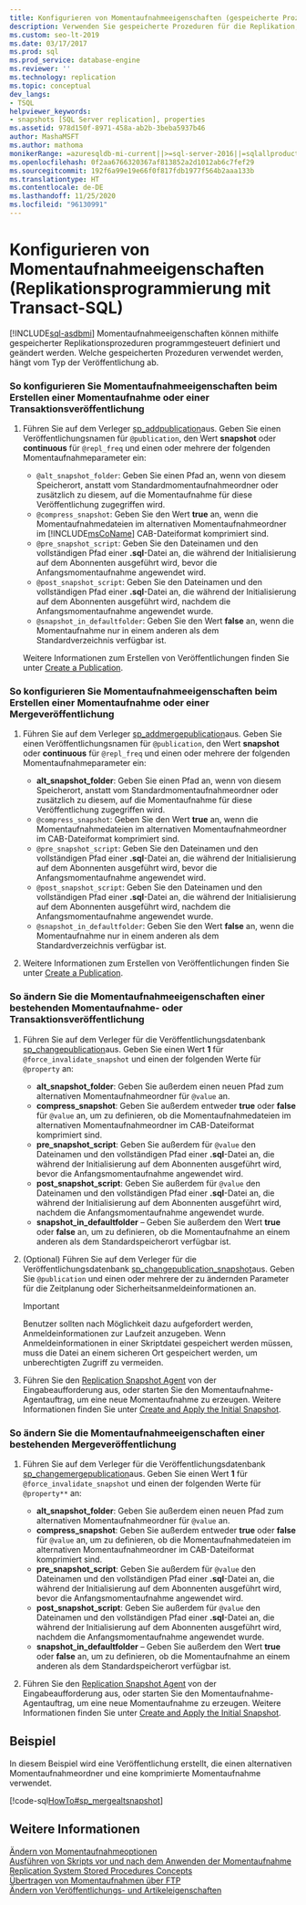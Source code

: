 ```yaml
---
title: Konfigurieren von Momentaufnahmeeigenschaften (gespeicherte Prozedur für die Replikation)
description: Verwenden Sie gespeicherte Prozeduren für die Replikation, um Momentaufnahmeeigenschaften für Momentaufnahme- oder Transaktionsveröffentlichungen zu konfigurieren.
ms.custom: seo-lt-2019
ms.date: 03/17/2017
ms.prod: sql
ms.prod_service: database-engine
ms.reviewer: ''
ms.technology: replication
ms.topic: conceptual
dev_langs:
- TSQL
helpviewer_keywords:
- snapshots [SQL Server replication], properties
ms.assetid: 978d150f-8971-458a-ab2b-3beba5937b46
author: MashaMSFT
ms.author: mathoma
monikerRange: =azuresqldb-mi-current||>=sql-server-2016||=sqlallproducts-allversions
ms.openlocfilehash: 0f2aa6766320367af813852a2d1012ab6c7fef29
ms.sourcegitcommit: 192f6a99e19e66f0f817fdb1977f564b2aaa133b
ms.translationtype: HT
ms.contentlocale: de-DE
ms.lasthandoff: 11/25/2020
ms.locfileid: "96130991"
---
```

# <a name="configure-snapshot-properties-replication-transact-sql-programming"></a>Konfigurieren von Momentaufnahmeeigenschaften (Replikationsprogrammierung mit Transact-SQL)
[!INCLUDE[sql-asdbmi](../../../includes/applies-to-version/sql-asdbmi.md)]
  Momentaufnahmeeigenschaften können mithilfe gespeicherter Replikationsprozeduren programmgesteuert definiert und geändert werden. Welche gespeicherten Prozeduren verwendet werden, hängt vom Typ der Veröffentlichung ab.  
  
### <a name="to-configure-snapshot-properties-when-creating-a-snapshot-or-transactional-publication"></a>So konfigurieren Sie Momentaufnahmeeigenschaften beim Erstellen einer Momentaufnahme oder einer Transaktionsveröffentlichung  
  
1.  Führen Sie auf dem Verleger [sp_addpublication](../../../relational-databases/system-stored-procedures/sp-addpublication-transact-sql.md)aus. Geben Sie einen Veröffentlichungsnamen für `@publication`, den Wert **snapshot** oder **continuous** für `@repl_freq` und einen oder mehrere der folgenden Momentaufnahmeparameter ein:  
  
    -   `@alt_snapshot_folder`: Geben Sie einen Pfad an, wenn von diesem Speicherort, anstatt vom Standardmomentaufnahmeordner oder zusätzlich zu diesem, auf die Momentaufnahme für diese Veröffentlichung zugegriffen wird.    
    -   `@compress_snapshot`: Geben Sie den Wert **true** an, wenn die Momentaufnahmedateien im alternativen Momentaufnahmeordner im [!INCLUDE[msCoName](../../../includes/msconame-md.md)] CAB-Dateiformat komprimiert sind.    
    -   `@pre_snapshot_script`: Geben Sie den Dateinamen und den vollständigen Pfad einer **.sql**-Datei an, die während der Initialisierung auf dem Abonnenten ausgeführt wird, bevor die Anfangsmomentaufnahme angewendet wird.    
    -   `@post_snapshot_script`: Geben Sie den Dateinamen und den vollständigen Pfad einer **.sql**-Datei an, die während der Initialisierung auf dem Abonnenten ausgeführt wird, nachdem die Anfangsmomentaufnahme angewendet wurde.    
    -   `@snapshot_in_defaultfolder`: Geben Sie den Wert **false** an, wenn die Momentaufnahme nur in einem anderen als dem Standardverzeichnis verfügbar ist.  
  
     Weitere Informationen zum Erstellen von Veröffentlichungen finden Sie unter [Create a Publication](../../../relational-databases/replication/publish/create-a-publication.md).  
  
### <a name="to-configure-snapshot-properties-when-creating-a-merge-publication"></a>So konfigurieren Sie Momentaufnahmeeigenschaften beim Erstellen einer Momentaufnahme oder einer Mergeveröffentlichung  
  
1.  Führen Sie auf dem Verleger [sp_addmergepublication](../../../relational-databases/system-stored-procedures/sp-addmergepublication-transact-sql.md)aus. Geben Sie einen Veröffentlichungsnamen für `@publication`, den Wert **snapshot** oder **continuous** für `@repl_freq` und einen oder mehrere der folgenden Momentaufnahmeparameter ein:  
  
    -   **alt_snapshot_folder**: Geben Sie einen Pfad an, wenn von diesem Speicherort, anstatt vom Standardmomentaufnahmeordner oder zusätzlich zu diesem, auf die Momentaufnahme für diese Veröffentlichung zugegriffen wird.    
    -   `@compress_snapshot`: Geben Sie den Wert **true** an, wenn die Momentaufnahmedateien im alternativen Momentaufnahmeordner im CAB-Dateiformat komprimiert sind.   
    -   `@pre_snapshot_script`: Geben Sie den Dateinamen und den vollständigen Pfad einer **.sql**-Datei an, die während der Initialisierung auf dem Abonnenten ausgeführt wird, bevor die Anfangsmomentaufnahme angewendet wird.    
    -   `@post_snapshot_script`: Geben Sie den Dateinamen und den vollständigen Pfad einer **.sql**-Datei an, die während der Initialisierung auf dem Abonnenten ausgeführt wird, nachdem die Anfangsmomentaufnahme angewendet wurde.    
    -   `@snapshot_in_defaultfolder`: Geben Sie den Wert **false** an, wenn die Momentaufnahme nur in einem anderen als dem Standardverzeichnis verfügbar ist.  
  
2.  Weitere Informationen zum Erstellen von Veröffentlichungen finden Sie unter [Create a Publication](../../../relational-databases/replication/publish/create-a-publication.md).  
  
### <a name="to-modify-snapshot-properties-of-an-existing-snapshot-or-transactional-publication"></a>So ändern Sie die Momentaufnahmeeigenschaften einer bestehenden Momentaufnahme- oder Transaktionsveröffentlichung  
  
1.  Führen Sie auf dem Verleger für die Veröffentlichungsdatenbank [sp_changepublication](../../../relational-databases/system-stored-procedures/sp-changepublication-transact-sql.md)aus. Geben Sie einen Wert **1** für `@force_invalidate_snapshot` und einen der folgenden Werte für `@property` an:  
  
    -   **alt_snapshot_folder**: Geben Sie außerdem einen neuen Pfad zum alternativen Momentaufnahmeordner für `@value` an.    
    -   **compress_snapshot**: Geben Sie außerdem entweder **true** oder **false** für `@value` an, um zu definieren, ob die Momentaufnahmedateien im alternativen Momentaufnahmeordner im CAB-Dateiformat komprimiert sind.    
    -   **pre_snapshot_script**: Geben Sie außerdem für `@value` den Dateinamen und den vollständigen Pfad einer **.sql**-Datei an, die während der Initialisierung auf dem Abonnenten ausgeführt wird, bevor die Anfangsmomentaufnahme angewendet wird.    
    -   **post_snapshot_script**: Geben Sie außerdem für `@value` den Dateinamen und den vollständigen Pfad einer **.sql**-Datei an, die während der Initialisierung auf dem Abonnenten ausgeführt wird, nachdem die Anfangsmomentaufnahme angewendet wurde.    
    -   **snapshot_in_defaultfolder** &ndash; Geben Sie außerdem den Wert **true** oder **false** an, um zu definieren, ob die Momentaufnahme an einem anderen als dem Standardspeicherort verfügbar ist.  
  
2.  (Optional) Führen Sie auf dem Verleger für die Veröffentlichungsdatenbank [sp_changepublication_snapshot](../../../relational-databases/system-stored-procedures/sp-changepublication-snapshot-transact-sql.md)aus. Geben Sie `@publication` und einen oder mehrere der zu ändernden Parameter für die Zeitplanung oder Sicherheitsanmeldeinformationen an.  
  
    > [!IMPORTANT]  
    >  Benutzer sollten nach Möglichkeit dazu aufgefordert werden, Anmeldeinformationen zur Laufzeit anzugeben. Wenn Anmeldeinformationen in einer Skriptdatei gespeichert werden müssen, muss die Datei an einem sicheren Ort gespeichert werden, um unberechtigten Zugriff zu vermeiden.  
  
3.  Führen Sie den [Replication Snapshot Agent](../../../relational-databases/replication/agents/replication-snapshot-agent.md) von der Eingabeaufforderung aus, oder starten Sie den Momentaufnahme-Agentauftrag, um eine neue Momentaufnahme zu erzeugen. Weitere Informationen finden Sie unter [Create and Apply the Initial Snapshot](../../../relational-databases/replication/create-and-apply-the-initial-snapshot.md).  
  
### <a name="to-modify-snapshot-properties-of-an-existing-merge-publication"></a>So ändern Sie die Momentaufnahmeeigenschaften einer bestehenden Mergeveröffentlichung  
  
1.  Führen Sie auf dem Verleger für die Veröffentlichungsdatenbank [sp_changemergepublication](../../../relational-databases/system-stored-procedures/sp-changemergepublication-transact-sql.md)aus. Geben Sie einen Wert **1** für `@force_invalidate_snapshot` und einen der folgenden Werte für `@property**` an:  
  
    -   **alt_snapshot_folder**: Geben Sie außerdem einen neuen Pfad zum alternativen Momentaufnahmeordner für `@value` an.    
    -   **compress_snapshot**: Geben Sie außerdem entweder **true** oder **false** für `@value` an, um zu definieren, ob die Momentaufnahmedateien im alternativen Momentaufnahmeordner im CAB-Dateiformat komprimiert sind.    
    -   **pre_snapshot_script**: Geben Sie außerdem für `@value` den Dateinamen und den vollständigen Pfad einer **.sql**-Datei an, die während der Initialisierung auf dem Abonnenten ausgeführt wird, bevor die Anfangsmomentaufnahme angewendet wird.    
    -   **post_snapshot_script**: Geben Sie außerdem für `@value` den Dateinamen und den vollständigen Pfad einer **.sql**-Datei an, die während der Initialisierung auf dem Abonnenten ausgeführt wird, nachdem die Anfangsmomentaufnahme angewendet wurde.    
    -   **snapshot_in_defaultfolder** &ndash; Geben Sie außerdem den Wert **true** oder **false** an, um zu definieren, ob die Momentaufnahme an einem anderen als dem Standardspeicherort verfügbar ist.  
  
2.  Führen Sie den [Replication Snapshot Agent](../../../relational-databases/replication/agents/replication-snapshot-agent.md) von der Eingabeaufforderung aus, oder starten Sie den Momentaufnahme-Agentauftrag, um eine neue Momentaufnahme zu erzeugen. Weitere Informationen finden Sie unter [Create and Apply the Initial Snapshot](../../../relational-databases/replication/create-and-apply-the-initial-snapshot.md).  
  
## <a name="example"></a>Beispiel  
 In diesem Beispiel wird eine Veröffentlichung erstellt, die einen alternativen Momentaufnahmeordner und eine komprimierte Momentaufnahme verwendet.  
  
 [!code-sql[HowTo#sp_mergealtsnapshot](../../../relational-databases/replication/codesnippet/tsql/configure-snapshot-prope_1.sql)]  
  
## <a name="see-also"></a>Weitere Informationen  
 [Ändern von Momentaufnahmeoptionen](../../../relational-databases/replication/snapshot-options.md)   
 [Ausführen von Skripts vor und nach dem Anwenden der Momentaufnahme](../../../relational-databases/replication/snapshot-options.md#execute-scripts-before-and-after-snapshot-is-applied)   
 [Replication System Stored Procedures Concepts](../../../relational-databases/replication/concepts/replication-system-stored-procedures-concepts.md)   
 [Übertragen von Momentaufnahmen über FTP](../../../relational-databases/replication//publish/deliver-a-snapshot-through-ftp.md)   
 [Ändern von Veröffentlichungs- und Artikeleigenschaften](../../../relational-databases/replication/publish/change-publication-and-article-properties.md)  
  
  
